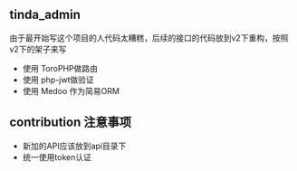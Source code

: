 ## tinda_admin

由于最开始写这个项目的人代码太糟糕，后续的接口的代码放到v2下重构，按照v2下的架子来写

- 使用 ToroPHP做路由
- 使用 php-jwt做验证
- 使用 Medoo 作为简易ORM

## contribution 注意事项

- 新加的API应该放到api目录下
- 统一使用token认证